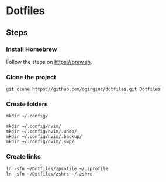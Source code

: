 # Dotfiles

## Steps

### Install Homebrew

Follow the steps on https://brew.sh.

### Clone the project

```
git clone https://github.com/ogirginc/dotfiles.git Dotfiles
```

### Create folders

```
mkdir ~/.config/
```

```
mkdir ~/.config/nvim/
mkdir ~/.config/nvim/.undo/
mkdir ~/.config/nvim/.backup/
mkdir ~/.config/nvim/.swp/
```

### Create links

```
ln -sfn ~/Dotfiles/zprofile ~/.zprofile
ln -sfn ~/Dotfiles/zshrc ~/.zshrc
```
